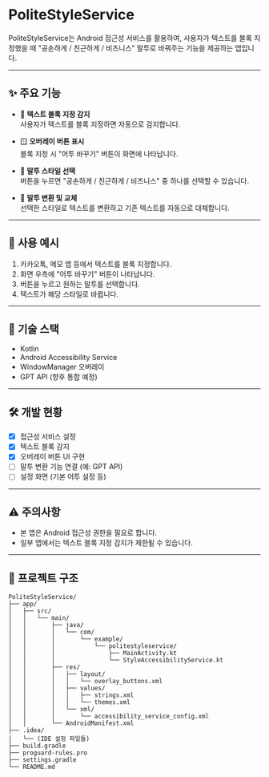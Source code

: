# PoliteStyleService

PoliteStyleService는 Android 접근성 서비스를 활용하여, 사용자가 텍스트를 블록 지정했을 때 "공손하게 / 친근하게 / 비즈니스" 말투로 바꿔주는 기능을 제공하는 앱입니다.

---

## ✨ 주요 기능

- 📌 **텍스트 블록 지정 감지**  
  사용자가 텍스트를 블록 지정하면 자동으로 감지합니다.

- 🪟 **오버레이 버튼 표시**  
  블록 지정 시 "어투 바꾸기" 버튼이 화면에 나타납니다.

- 💬 **말투 스타일 선택**  
  버튼을 누르면 "공손하게 / 친근하게 / 비즈니스" 중 하나를 선택할 수 있습니다.

- 🔁 **말투 변환 및 교체**  
  선택한 스타일로 텍스트를 변환하고 기존 텍스트를 자동으로 대체합니다.

---

## 📱 사용 예시

1. 카카오톡, 메모 앱 등에서 텍스트를 블록 지정합니다.  
2. 화면 우측에 "어투 바꾸기" 버튼이 나타납니다.  
3. 버튼을 누르고 원하는 말투를 선택합니다.  
4. 텍스트가 해당 스타일로 바뀝니다.

---

## 🧩 기술 스택

- Kotlin
- Android Accessibility Service
- WindowManager 오버레이
- GPT API (향후 통합 예정)

---

## 🛠 개발 현황

- [x] 접근성 서비스 설정
- [x] 텍스트 블록 감지
- [x] 오버레이 버튼 UI 구현
- [ ] 말투 변환 기능 연결 (예: GPT API)
- [ ] 설정 화면 (기본 어투 설정 등)

---

## ⚠️ 주의사항

- 본 앱은 Android 접근성 권한을 필요로 합니다.  
- 일부 앱에서는 텍스트 블록 지정 감지가 제한될 수 있습니다.

---

## 📂 프로젝트 구조

```
PoliteStyleService/
├── app/
│   ├── src/
│   │   └── main/
│   │       ├── java/
│   │       │   └── com/
│   │       │       └── example/
│   │       │           └── politestyleservice/
│   │       │               ├── MainActivity.kt
│   │       │               └── StyleAccessibilityService.kt
│   │       ├── res/
│   │       │   ├── layout/
│   │       │   │   └── overlay_buttons.xml
│   │       │   ├── values/
│   │       │   │   ├── strings.xml
│   │       │   │   └── themes.xml
│   │       │   └── xml/
│   │       │       └── accessibility_service_config.xml
│   │       └── AndroidManifest.xml
├── .idea/
│   └── (IDE 설정 파일들)
├── build.gradle
├── proguard-rules.pro
├── settings.gradle
└── README.md
```
